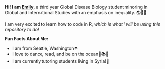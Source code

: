 **Hi! I am [Emily](mailto:erspencer@ucdavis.edu)**, a third year Global Disease Biology student minoring in Global and International Studies with an emphasis on inequality. 
🌎🦠🤝

I am very excited to learn how to code in R, *which is what I will be using this repository to do!*

 **Fun Facts About Me:**
* I am from Seattle, Washington☂
* I love to dance, read, and be on the ocean💃📚🌊
* I am currently tutoring students living in Syria!📝

